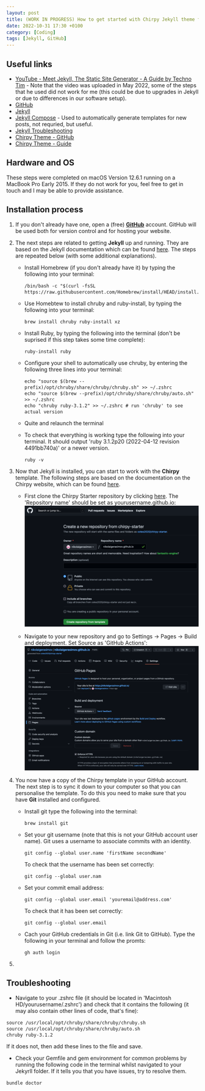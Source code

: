 ```yaml
---
layout: post
title: (WORK IN PROGRESS) How to get started with Chirpy Jekyll theme for your GitHub site 
date: 2022-10-31 17:30 +0100
category: [Coding]
tags: [Jekyll, GitHub]
---
```


## Useful links

- [YouTube -  Meet Jekyll, The Static Site Generator - A Guide by Techno Tim](https://www.youtube.com/watch?v=F8iOU1ci19Q) - Note that the video was uploaded in May 2022, some of the steps that he used did not work for me (this could be due to upgrades in Jekyll or due to differences in our software setup).
- [GitHub](https://github.com/)
- [Jekyll](https://jekyllrb.com/)
- [Jekyll Compose](https://github.com/jekyll/jekyll-compose) - Used to automatically generate templates for new posts, not requried, but useful.
- [Jekyll Troubleshooting](https://jekyllrb.com/docs/troubleshooting/)
- [Chirpy Theme - GitHub](https://github.com/cotes2020/jekyll-theme-chirpy)
- [Chirpy Theme - Guide](https://chirpy.cotes.page/)

## Hardware and OS

These steps were completed on macOS Version 12.6.1 running on a MacBook Pro Early 2015. If they do not work for you, feel free to get in touch and I may be able to provide assistance.

## Installation process

1. If you don't already have one, open a (free) [**GitHub**](https://github.com/) account. GitHub will be used both for version control and for hosting your website.
2. The next steps are related to getting **Jekyll** up and running. They are based on the Jekyll documentation which can be found [here](https://jekyllrb.com/docs/installation/macos/). The steps are repeated below (with some additional explanations).
    - Install Homebrew (if you don't already have it) by typing the following into your terminal:

        ```terminal
        /bin/bash -c "$(curl -fsSL https://raw.githubusercontent.com/Homebrew/install/HEAD/install.sh)"
        ```

    - Use Homebtew to install chruby and ruby-install, by typing the following into your terminal:

        ```terminal
        brew install chruby ruby-install xz
        ```

    - Install Ruby, by typing the following into the terminal (don't be suprised if this step takes some time complete):

        ```terminal
        ruby-install ruby
        ```

    - Configure your shell to automatically use chruby, by entering the following three lines into your terminal:

        ```terminal
        echo "source $(brew --prefix)/opt/chruby/share/chruby/chruby.sh" >> ~/.zshrc
        echo "source $(brew --prefix)/opt/chruby/share/chruby/auto.sh" >> ~/.zshrc
        echo "chruby ruby-3.1.2" >> ~/.zshrc # run 'chruby' to see actual version
        ```

    - Quite and relaunch the terminal
    - To check that everything is working type the following into your terminal. It should output 'ruby 3.1.2p20 (2022-04-12 revision 4491bb740a)' or a newer version.

        ```terminal
        ruby -v
        ```

3. Now that Jekyll is installed, you can start to work with the **Chirpy** template. The following steps are based on the documentation on the Chirpy website, which can be found [here](https://chirpy.cotes.page/posts/getting-started/#option-1-using-the-chirpy-starter).
    - First clone the Chirpy Starter repository by clicking [here](https://github.com/cotes2020/chirpy-starter/generate). The 'Repository name' should be set as yourusername.github.io:
        ![Cloning the GitHub Chirpy Starter repository](/assets/github-newrepo.png)

    - Navigate to your new repository and go to Settings -> Pages -> Build and deployment. Set Source as 'GitHub Actions':
    ![Setting repository 'Build and deployment' settings](/assets/github-pages.png)

4. You now have a copy of the Chirpy template in your GitHub account. The next step is to sync it down to your computer so that you can personalise the template. To do this you need to make sure that you have **Git**  installed and configured.

    - Install git type the following into the terminal:

        ```terminal
        brew install git
        ```

    - Set your git username (note that this is not your GitHub account user name). Git uses a username to associate commits with an identity.

        ```terminal
        git config --global user.name 'firstName secondName'
        ```

        To check that the username has been set correctly:

        ```terminal
        git config --global user.nam
        ```

    - Set your commit email address:

        ```terminal
        git config --global user.email 'youremail@address.com'
        ```

        To check that it has been set correctly:

        ```terminal
        git config --global user.email
        ```

    - Cach your GitHub credentials in Git (i.e. link Git to GitHub). Type the following in your terminal and follow the promts:

        ```terminal
        gh auth login
        ```

5.

## Troubleshooting

- Navigate to your .zshrc file (it should be located in 'Macintosh HD/yourusername/.zshrc') and check that it contains the following (it may also contain other lines of code, that's fine):

```text
source /usr/local/opt/chruby/share/chruby/chruby.sh
source /usr/local/opt/chruby/share/chruby/auto.sh
chruby ruby-3.1.2
```

If it does not, then add these lines to the file and save.

- Check your Gemfile and gem environment for common problems by running the following code in the terminal whilst navigated to your Jekyrll folder. If it tells you that you have issues, try to resolve them.

```terminal
bundle doctor
```
